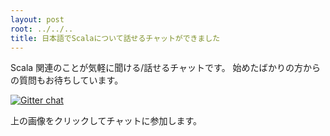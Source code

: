 ```yaml
---
layout: post
root: ../../..
title: 日本語でScalaについて話せるチャットができました
---
```


Scala 関連のことが気軽に聞ける/話せるチャットです。
始めたばかりの方からの質問もお待ちしています。

[![Gitter chat](https://badges.gitter.im/gitterHQ/gitter.png)](https://gitter.im/scalajp/public)

上の画像をクリックしてチャットに参加します。